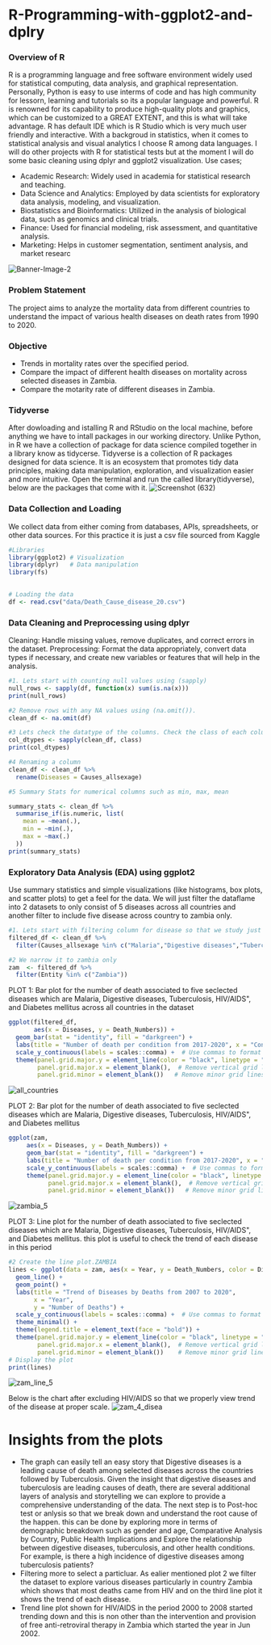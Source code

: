# R-Programming-with-ggplot2-and-dplry
### Overview of R
R is a programming language and free software environment widely used for statistical computing, data analysis, and graphical representation. Personally, Python is easy to use interms of code and has high community for lessorn, learning and tutorials so its a popular language and powerful. R is renowned for its capability to produce high-quality plots and graphics, which can be customized to a GREAT EXTENT, and this is what will take advantage. R has default IDE which is R Studio which is very much user friendly and interactive. With a backgroud in statistics, when it comes to statistical analysis and visual analytics I choose R among data languages. I will do other projects with R for statistical tests but at the moment I will do some basic cleaning using dplyr and ggplot2 visualization. 
Use cases;
- Academic Research: Widely used in academia for statistical research and teaching.
- Data Science and Analytics: Employed by data scientists for exploratory data analysis, modeling, and visualization.
- Biostatistics and Bioinformatics: Utilized in the analysis of biological data, such as genomics and clinical trials.
- Finance: Used for financial modeling, risk assessment, and quantitative analysis.
- Marketing: Helps in customer segmentation, sentiment analysis, and market researc

![Banner-Image-2](https://github.com/Ackson507/R-Programming-with-ggplot2-and-dplry/assets/84422970/a9bcc4ba-38f8-4768-928d-1b9c46187ed1)


### Problem Statement
The project aims to analyze the mortality data from different countries to understand the impact of various health diseases on death rates from 1990 to 2020.

### Objective
- Trends in mortality rates over the specified period.
- Compare the impact of different health diseases on mortality across selected diseases in Zambia.
- Compare the motarity rate of different diseases in Zambia.

### Tidyverse
After dowloading and istalling R and RStudio on the local machine, before anything we have to intall packages in our working directory. Unlike Python, in R we have a collection of package for data science compiled together in  a library know as tidycerse. Tidyverse is a collection of R packages designed for data science. It is an ecosystem that promotes tidy data principles, making data manipulation, exploration, and visualization easier and more intuitive. Open the terminal and run the called library(tidyverse), below are the packages that come with it.
![Screenshot (632)](https://github.com/Ackson507/R-Programming-with-ggplot2-and-dplry/assets/84422970/6a05eed3-b3e3-4cd5-90f5-70f4a5702de8)

### Data Collection and Loading
We collect data from either coming from databases, APIs, spreadsheets, or other data sources. For this practice it is just a csv file sourced from Kaggle
```R
#Libraries
library(ggplot2) # Visualization
library(dplyr)   # Data manipulation
library(fs)

 
# Loading the data
df <- read.csv("data/Death_Cause_disease_20.csv")

```

### Data Cleaning and Preprocessing using dplyr

Cleaning: Handle missing values, remove duplicates, and correct errors in the dataset.
Preprocessing: Format the data appropriately, convert data types if necessary, and create new variables or features that will help in the analysis.

```r
#1. Lets start with counting null values using (sapply) 
null_rows <- sapply(df, function(x) sum(is.na(x)))
print(null_rows)

#2 Remove rows with any NA values using (na.omit()).
clean_df <- na.omit(df)

#3 Lets check the datatype of the columns. Check the class of each column first
col_dtypes <- sapply(clean_df, class)
print(col_dtypes)

#4 Renaming a column
clean_df <- clean_df %>%
  rename(Diseases = Causes_allsexage)

#5 Summary Stats for numerical columns such as min, max, mean

summary_stats <- clean_df %>%
  summarise_if(is.numeric, list(
    mean = ~mean(.),
    min = ~min(.),
    max = ~max(.)
  ))
print(summary_stats)

```

### Exploratory Data Analysis (EDA) using ggplot2
Use summary statistics and simple visualizations (like histograms, box plots, and scatter plots) to get a feel for the data. We will just filter the dataflame into 2 datasets to only consist of 5 diseases across all countries and another filter to include five disease across country to zambia only.

```r
#1. Lets start with filtering column for disease so that we study just five condition in our df_clean
filtered_df <- clean_df %>%
  filter(Causes_allsexage %in% c("Malaria","Digestive diseases","Tuberculosis","HIV/AIDS","Diabetes mellitus"))

#2 We narrow it to zambia only
zam  <- filtered_df %>%
  filter(Entity %in% c("Zambia"))
```

PLOT 1: Bar plot  for the number of death associated to five seclected diseases which are Malaria, Digestive diseases, Tuberculosis, HIV/AIDS", and Diabetes mellitus across all countries in the dataset
```r
ggplot(filtered_df, 
       aes(x = Diseases, y = Death_Numbers)) +
  geom_bar(stat = "identity", fill = "darkgreen") +
  labs(title = "Number of death per condition from 2017-2020", x = "Conditions", y = "Number of deaths") +
  scale_y_continuous(labels = scales::comma) +  # Use commas to format y-axis labels
  theme(panel.grid.major.y = element_line(color = "black", linetype = "dotted"),  # Customize horizontal grid lines
        panel.grid.major.x = element_blank(),  # Remove vertical grid lines
        panel.grid.minor = element_blank())   # Remove minor grid lines

```
![all_countries](https://github.com/Ackson507/R-Programming-with-ggplot2-and-dplry/assets/84422970/a36aa770-94a3-40d0-9843-30cfb8b42db0)

PLOT 2: Bar plot for the number of death associated to five seclected diseases which are Malaria, Digestive diseases, Tuberculosis, HIV/AIDS", and Diabetes mellitus
```r
ggplot(zam, 
     aes(x = Diseases, y = Death_Numbers)) +
     geom_bar(stat = "identity", fill = "darkgreen") +
     labs(title = "Number of death per condition from 2017-2020", x = "Conditions", y = "Number of deaths") +
     scale_y_continuous(labels = scales::comma) +  # Use commas to format y-axis labels
     theme(panel.grid.major.y = element_line(color = "black", linetype = "dotted"),  # Customize horizontal grid lines
           panel.grid.major.x = element_blank(),  # Remove vertical grid lines
           panel.grid.minor = element_blank())   # Remove minor grid lines
```
![zambia_5](https://github.com/Ackson507/R-Programming-with-ggplot2-and-dplry/assets/84422970/6cc754bb-c3c8-4700-a3e9-2b15fbeac1d1)


PLOT 3: Line plot for the number of death associated to five seclected diseases which are Malaria, Digestive diseases, Tuberculosis, HIV/AIDS", and Diabetes mellitus. this plot is useful to check the trend of each disease in this period
```r
#2 Create the line plot.ZAMBIA
lines <- ggplot(data = zam, aes(x = Year, y = Death_Numbers, color = Diseases)) +
  geom_line() +
  geom_point() +
  labs(title = "Trend of Diseases by Deaths from 2007 to 2020",
       x = "Year",
       y = "Number of Deaths") +
  scale_y_continuous(labels = scales::comma) +  # Use commas to format y-axis labels
  theme_minimal() +
  theme(legend.title = element_text(face = "bold")) +
  theme(panel.grid.major.y = element_line(color = "black", linetype = "dotted"),  # Customize horizontal grid lines
        panel.grid.major.x = element_blank(),  # Remove vertical grid lines
        panel.grid.minor = element_blank())    # Remove minor grid lines
# Display the plot
print(lines)
```
![zam_line_5](https://github.com/Ackson507/R-Programming-with-ggplot2-and-dplry/assets/84422970/f45e7aae-69e7-4420-acd0-b1a1b49a202e)

Below is the chart after excluding HIV/AIDS so that we properly view trend of the disease at proper scale.
![zam_4_disea](https://github.com/Ackson507/R-Programming-with-ggplot2-and-dplry/assets/84422970/0e424578-95e6-489b-897c-bb45bbb61255)

# Insights from the plots
-  The graph can easily tell an easy story that Digestive diseases is a leading cause of death among selected diseases across the countries followed by Tuberculosis. Given the insight that digestive diseases and tuberculosis are leading causes of death, there are several additional layers of analysis and storytelling we can explore to provide a comprehensive understanding of the data. The next step is to Post-hoc test or anlysis so that we break down and understand the root cause of the happen. this can be done by exploring more in terms of demographic breakdown such as gender and age, Comparative Analysis by Country, Public Health Implications and Explore the relationship between digestive diseases, tuberculosis, and other health conditions. For example, is there a high incidence of digestive diseases among tuberculosis patients?
-  Filtering more to select a particluar. As ealier mentioned plot 2 we filter the dataset to explore various diseases particularly in country Zambia which shows that most deaths came from HIV and on the third line plot it shows the trend of each disease.
-  Trend line plot shown for HIV/AIDS in the period 2000 to 2008 started trending down and this is non other than the intervention and provision of free anti-retroviral therapy in Zambia which started the year in Jun 2002.













